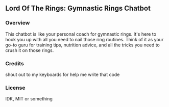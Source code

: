 ## Lord Of The Rings: Gymnastic Rings Chatbot
### Overview
This chatbot is like your personal coach for gymnastic rings.
It's here to hook you up with all you need to nail those ring routines.
Think of it as your go-to guru for training tips, nutrition advice, and all the tricks you need to crush it on those rings.
### Credits
shout out to my keyboards for help me write that code
### License
IDK, MIT or something
